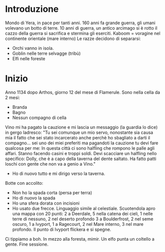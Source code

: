 # Introduzione
Mondo di Yera, in pace per tanti anni.
160 anni fa grande guerra, gli umani volevano un botto di terre.
10 anni di guerra, un antico arcimago si è rotto il cazzo della guerra
si sacrifica e stermina gli eserciti.
Kaboom = voragine nel continente orientale (mare interno)
Le razze decidono di separarsi:
- Orchi vanno in isola.
- Goblin nelle terre selvagge (tribù)
- Elfi nelle foreste
# Inizio
Anno 1134 dopo Arthos, giorno 12 del mese di Flamerule.
Sono nella cella da 2 mesi:
- Branda
- Bagno
- Nessun compagno di cella

Vino mi ha pagato la cauzione e mi lascia un messaggio (la guardia lo dice)
in gergo ladresco: 
"Tu sei comunque un mio servo, nonostante sia causa mia il fatto che sei
stato incarcerato anche perchè ho sbagliato a darti il compagno... 
sei uno dei miei preferiti ma pagandoti la cauzione tu devi fare qualcosa per me:
In questa città ci sono halfling che rompono le palle agli affari.
Stanno facendo casini e troppi soldi. 
Devi scacciare un halfling nello specifico: Dolly, che è a capo della taverna del dente saltato.
Ha fatto patti loschi con gente che non va a genio a Vino."
- Ho di nuovo tutto e mi dirigo verso la taverna.

Botte con accolito:
- Non ho la spada corta (persa per terra)
- Ho di nuovo la spada
- Ho una sfera dorata con incisioni
- Ho usato due frecce.
Linguaggio simile al celestiale. Scuotendola apro una mappa con 20 punti:
2 a Deerdale, 5 nella catena dei cieli, 1 nelle terre di nessuno, 2 nel deserto profondo
3 a Boulderfrost, 2 nel seme oscuro, 1 a Ivyport, 1 a Ragecourt, 2 nel Mare interno,
3 nel mare profondo.
Il punto di Ivyport flickera e si spegne.

Ci tippiamo a boh.
In mezzo alla foresta, mimir.
Un elfo punta un coltello a gente.
Fine sessione.
